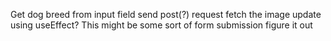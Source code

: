 Get dog breed from input field
send post(?) request 
fetch the image
update using useEffect?
This might be some sort of form submission figure it out
